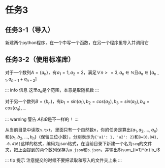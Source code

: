 # 任务3
## 任务3-1（导入）
新建两个python程序，在一个中写一个函数，在另一个程序里导入并调用它

## 任务3-2（使用标准库）
对于一个数列$A=\{a_n\}$，有$a_1=1, a_2=2$，满足$\forall n>=3, a_n \in \mathbb{N}$且$a_n \in [a_{n-1}, a_{n-1}+a_{n-2}]$

::: info 信息
这里$a_n$是个范围，本意是取随机数
:::

对于另一个数列$B=\{b_n\}$，有$b_1=sin(a_1), b_2=cos(a_2), b_3=sin(a_3), b_4=cos(a_4),...$

::: warning 警告
$A$和$B$是不一样的！
:::

从当前目录中读取`n.txt`，里面只有一个自然数$n$，你的任务是算出$\{a_1, a_2, ..., a_n\}$和$\{b_1, b_2, ..., b_n\}$（保留三位小数），分别表示为`{'a1': 1, 'a2': 2}`和`B=[0.841, -0.416]`这样的格式，编码为json格式，在当前目录下新建一个名为`seq`的文件夹，把上面提到的两个数列保存为`a.json`和`b.json`，并输出$\sum_{i=1}^{n} b_i$

::: tip 提示
注意提交的时候不要把读取和写入的文件交上来
:::